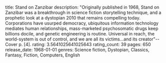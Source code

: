 title: Stand on Zanzibar
description: "Originally published in 1968, Stand on Zanzibar was a breakthrough in science fiction storytelling technique, and a prophetic look at a dystopian 2010 that remains compelling today. Corporations have usurped democracy, ubiquitous information technology mediates human relationships, mass-marketed psychosomatic drugs keep billions docile, and genetic engineering is routine. Universal in reach, the world-system is out of control, and we are all its victims...and its creator"--Cover p. [4].
rating: 3.5641025641025643
rating_count: 39
pages: 650
release_date: 1968-01-01
genres: Science fiction, Dystopian, Classics, Fantasy, Fiction, Computers, English